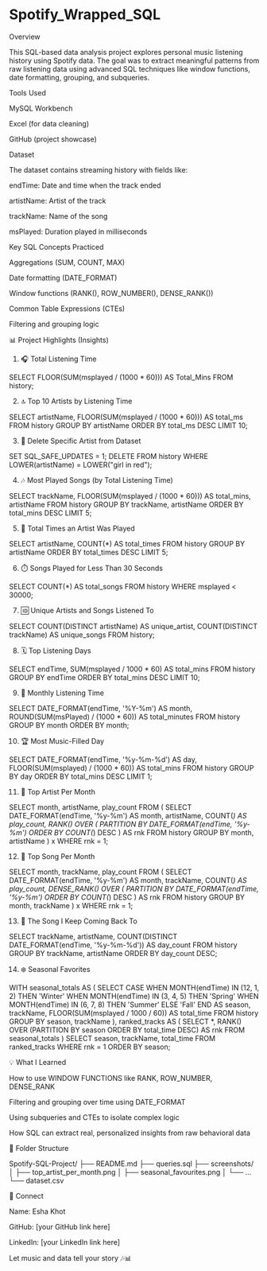 # Spotify_Wrapped_SQL

Overview

This SQL-based data analysis project explores personal music listening history using Spotify data. The goal was to extract meaningful patterns from raw listening data using advanced SQL techniques like window functions, date formatting, grouping, and subqueries.

Tools Used

MySQL Workbench

Excel (for data cleaning)

GitHub (project showcase)

Dataset

The dataset contains streaming history with fields like:

endTime: Date and time when the track ended

artistName: Artist of the track

trackName: Name of the song

msPlayed: Duration played in milliseconds

Key SQL Concepts Practiced

Aggregations (SUM, COUNT, MAX)

Date formatting (DATE_FORMAT)

Window functions (RANK(), ROW_NUMBER(), DENSE_RANK())

Common Table Expressions (CTEs)

Filtering and grouping logic

📊 Project Highlights (Insights)

1. 🎧 Total Listening Time

SELECT FLOOR(SUM(msplayed / (1000 * 60))) AS Total_Mins FROM history;

2. 🔝 Top 10 Artists by Listening Time

SELECT artistName, FLOOR(SUM(msplayed / (1000 * 60))) AS total_ms
FROM history
GROUP BY artistName
ORDER BY total_ms DESC
LIMIT 10;

3. 🚫 Delete Specific Artist from Dataset

SET SQL_SAFE_UPDATES = 1;
DELETE FROM history
WHERE LOWER(artistName) = LOWER("girl in red");

4. 🎶 Most Played Songs (by Total Listening Time)

SELECT trackName, FLOOR(SUM(msplayed / (1000 * 60))) AS total_mins, artistName
FROM history
GROUP BY trackName, artistName
ORDER BY total_mins DESC
LIMIT 5;

5. 🔁 Total Times an Artist Was Played

SELECT artistName, COUNT(*) AS total_times
FROM history
GROUP BY artistName
ORDER BY total_times DESC
LIMIT 5;

6. ⏱️ Songs Played for Less Than 30 Seconds

SELECT COUNT(*) AS total_songs
FROM history
WHERE msplayed < 30000;

7. 🆔 Unique Artists and Songs Listened To

SELECT
  COUNT(DISTINCT artistName) AS unique_artist,
  COUNT(DISTINCT trackName) AS unique_songs
FROM history;

8. 🗓️ Top Listening Days

SELECT endTime, SUM(msplayed / 1000 * 60) AS total_mins
FROM history
GROUP BY endTime
ORDER BY total_mins DESC
LIMIT 10;

9. 📅 Monthly Listening Time

SELECT
  DATE_FORMAT(endTime, '%Y-%m') AS month,
  ROUND(SUM(msPlayed) / (1000 * 60)) AS total_minutes
FROM history
GROUP BY month
ORDER BY month;

10. 🏆 Most Music-Filled Day

SELECT
  DATE_FORMAT(endTime, '%y-%m-%d') AS day,
  FLOOR(SUM(msplayed) / (1000 * 60)) AS total_mins
FROM history
GROUP BY day
ORDER BY total_mins DESC
LIMIT 1;

11. 🌟 Top Artist Per Month

SELECT month, artistName, play_count FROM (
  SELECT
    DATE_FORMAT(endTime, '%y-%m') AS month,
    artistName,
    COUNT(*) AS play_count,
    RANK() OVER (
      PARTITION BY DATE_FORMAT(endTime, '%y-%m')
      ORDER BY COUNT(*) DESC
    ) AS rnk
  FROM history
  GROUP BY month, artistName
) x
WHERE rnk = 1;

12. 🎵 Top Song Per Month

SELECT month, trackName, play_count FROM (
  SELECT
    DATE_FORMAT(endTime, '%y-%m') AS month,
    trackName,
    COUNT(*) AS play_count,
    DENSE_RANK() OVER (
      PARTITION BY DATE_FORMAT(endTime, '%y-%m')
      ORDER BY COUNT(*) DESC
    ) AS rnk
  FROM history
  GROUP BY month, trackName
) x
WHERE rnk = 1;

13. 🔁 The Song I Keep Coming Back To

SELECT
  trackName,
  artistName,
  COUNT(DISTINCT DATE_FORMAT(endTime, '%y-%m-%d')) AS day_count
FROM history
GROUP BY trackName, artistName
ORDER BY day_count DESC;

14. ❄️ Seasonal Favorites

WITH seasonal_totals AS (
  SELECT
    CASE
      WHEN MONTH(endTime) IN (12, 1, 2) THEN 'Winter'
      WHEN MONTH(endTime) IN (3, 4, 5) THEN 'Spring'
      WHEN MONTH(endTime) IN (6, 7, 8) THEN 'Summer'
      ELSE 'Fall'
    END AS season,
    trackName,
    FLOOR(SUM(msplayed / 1000 / 60)) AS total_time
  FROM history
  GROUP BY season, trackName
),
ranked_tracks AS (
  SELECT *,
         RANK() OVER (PARTITION BY season ORDER BY total_time DESC) AS rnk
  FROM seasonal_totals
)
SELECT season, trackName, total_time
FROM ranked_tracks
WHERE rnk = 1
ORDER BY season;

💡 What I Learned

How to use WINDOW FUNCTIONS like RANK, ROW_NUMBER, DENSE_RANK

Filtering and grouping over time using DATE_FORMAT

Using subqueries and CTEs to isolate complex logic

How SQL can extract real, personalized insights from raw behavioral data

📁 Folder Structure

Spotify-SQL-Project/
├── README.md
├── queries.sql
├── screenshots/
│   ├── top_artist_per_month.png
│   ├── seasonal_favourites.png
│   └── ...
└── dataset.csv

🔗 Connect

Name: Esha Khot

GitHub: [your GitHub link here]

LinkedIn: [your LinkedIn link here]

Let music and data tell your story 🎶📊
